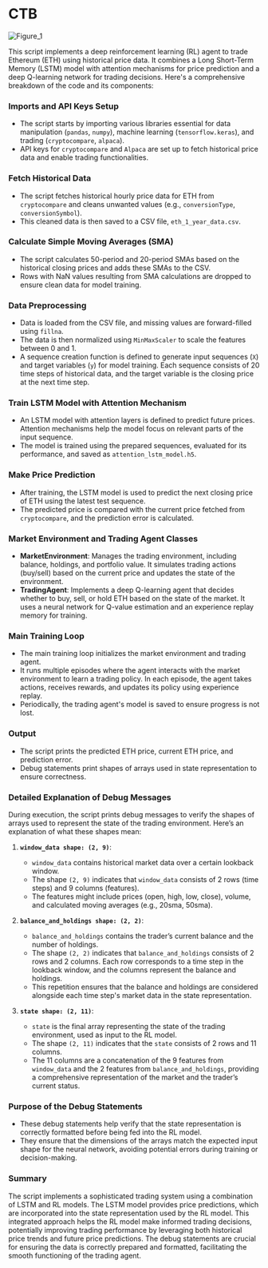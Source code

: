 # CTB

![Figure_1](https://github.com/bitsbard/ctb/assets/114309008/2c1182a1-af2f-41ee-b76e-c8490dc97132)

This script implements a deep reinforcement learning (RL) agent to trade Ethereum (ETH) using historical price data. It combines a Long Short-Term Memory (LSTM) model with attention mechanisms for price prediction and a deep Q-learning network for trading decisions. Here's a comprehensive breakdown of the code and its components:

### Imports and API Keys Setup

- The script starts by importing various libraries essential for data manipulation (`pandas`, `numpy`), machine learning (`tensorflow.keras`), and trading (`cryptocompare`, `alpaca`).
- API keys for `cryptocompare` and `Alpaca` are set up to fetch historical price data and enable trading functionalities.

### Fetch Historical Data

- The script fetches historical hourly price data for ETH from `cryptocompare` and cleans unwanted values (e.g., `conversionType`, `conversionSymbol`).
- This cleaned data is then saved to a CSV file, `eth_1_year_data.csv`.

### Calculate Simple Moving Averages (SMA)

- The script calculates 50-period and 20-period SMAs based on the historical closing prices and adds these SMAs to the CSV.
- Rows with NaN values resulting from SMA calculations are dropped to ensure clean data for model training.

### Data Preprocessing

- Data is loaded from the CSV file, and missing values are forward-filled using `fillna`.
- The data is then normalized using `MinMaxScaler` to scale the features between 0 and 1.
- A sequence creation function is defined to generate input sequences (`X`) and target variables (`y`) for model training. Each sequence consists of 20 time steps of historical data, and the target variable is the closing price at the next time step.

### Train LSTM Model with Attention Mechanism

- An LSTM model with attention layers is defined to predict future prices. Attention mechanisms help the model focus on relevant parts of the input sequence.
- The model is trained using the prepared sequences, evaluated for its performance, and saved as `attention_lstm_model.h5`.

### Make Price Prediction

- After training, the LSTM model is used to predict the next closing price of ETH using the latest test sequence.
- The predicted price is compared with the current price fetched from `cryptocompare`, and the prediction error is calculated.

### Market Environment and Trading Agent Classes

- **MarketEnvironment**: Manages the trading environment, including balance, holdings, and portfolio value. It simulates trading actions (buy/sell) based on the current price and updates the state of the environment.
- **TradingAgent**: Implements a deep Q-learning agent that decides whether to buy, sell, or hold ETH based on the state of the market. It uses a neural network for Q-value estimation and an experience replay memory for training.

### Main Training Loop

- The main training loop initializes the market environment and trading agent.
- It runs multiple episodes where the agent interacts with the market environment to learn a trading policy. In each episode, the agent takes actions, receives rewards, and updates its policy using experience replay.
- Periodically, the trading agent's model is saved to ensure progress is not lost.

### Output

- The script prints the predicted ETH price, current ETH price, and prediction error.
- Debug statements print shapes of arrays used in state representation to ensure correctness.

### Detailed Explanation of Debug Messages

During execution, the script prints debug messages to verify the shapes of arrays used to represent the state of the trading environment. Here’s an explanation of what these shapes mean:

1. **`window_data shape: (2, 9)`**:
   - `window_data` contains historical market data over a certain lookback window.
   - The shape `(2, 9)` indicates that `window_data` consists of 2 rows (time steps) and 9 columns (features).
   - The features might include prices (open, high, low, close), volume, and calculated moving averages (e.g., 20sma, 50sma).

2. **`balance_and_holdings shape: (2, 2)`**:
   - `balance_and_holdings` contains the trader’s current balance and the number of holdings.
   - The shape `(2, 2)` indicates that `balance_and_holdings` consists of 2 rows and 2 columns. Each row corresponds to a time step in the lookback window, and the columns represent the balance and holdings.
   - This repetition ensures that the balance and holdings are considered alongside each time step's market data in the state representation.

3. **`state shape: (2, 11)`**:
   - `state` is the final array representing the state of the trading environment, used as input to the RL model.
   - The shape `(2, 11)` indicates that the `state` consists of 2 rows and 11 columns.
   - The 11 columns are a concatenation of the 9 features from `window_data` and the 2 features from `balance_and_holdings`, providing a comprehensive representation of the market and the trader’s current status.

### Purpose of the Debug Statements

- These debug statements help verify that the state representation is correctly formatted before being fed into the RL model.
- They ensure that the dimensions of the arrays match the expected input shape for the neural network, avoiding potential errors during training or decision-making.

### Summary

The script implements a sophisticated trading system using a combination of LSTM and RL models. The LSTM model provides price predictions, which are incorporated into the state representation used by the RL model. This integrated approach helps the RL model make informed trading decisions, potentially improving trading performance by leveraging both historical price trends and future price predictions. The debug statements are crucial for ensuring the data is correctly prepared and formatted, facilitating the smooth functioning of the trading agent.
